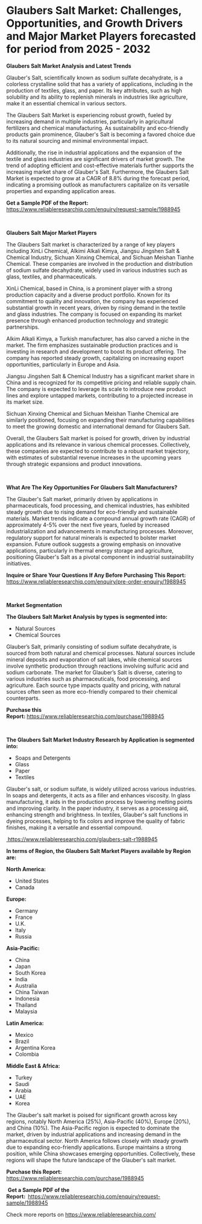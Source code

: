 <p><h1>Glaubers Salt Market: Challenges, Opportunities, and Growth Drivers and Major Market Players forecasted for period from 2025 - 2032</h1></p><p><strong>Glaubers Salt Market Analysis and Latest Trends</strong></p>
<p><p>Glauber's Salt, scientifically known as sodium sulfate decahydrate, is a colorless crystalline solid that has a variety of applications, including in the production of textiles, glass, and paper. Its key attributes, such as high solubility and its ability to replenish minerals in industries like agriculture, make it an essential chemical in various sectors. </p><p>The Glaubers Salt Market is experiencing robust growth, fueled by increasing demand in multiple industries, particularly in agricultural fertilizers and chemical manufacturing. As sustainability and eco-friendly products gain prominence, Glauber's Salt is becoming a favored choice due to its natural sourcing and minimal environmental impact. </p><p>Additionally, the rise in industrial applications and the expansion of the textile and glass industries are significant drivers of market growth. The trend of adopting efficient and cost-effective materials further supports the increasing market share of Glauber's Salt. Furthermore, the Glaubers Salt Market is expected to grow at a CAGR of 8.8% during the forecast period, indicating a promising outlook as manufacturers capitalize on its versatile properties and expanding application areas.</p></p>
<p><strong>Get a Sample PDF of the Report:&nbsp;</strong> <a href="https://www.reliableresearchiq.com/enquiry/request-sample/1988945?utm_campaign=2456&utm_medium=2&utm_source=Github&utm_content=ia&utm_term=01042025&utm_id=glaubers-salt">https://www.reliableresearchiq.com/enquiry/request-sample/1988945</a></p>
<p>&nbsp;</p>
<p><strong>Glaubers Salt Major Market Players</strong></p>
<p><p>The Glaubers Salt market is characterized by a range of key players including XinLi Chemical, Alkimi Alkali Kimya, Jiangsu Jingshen Salt & Chemical Industry, Sichuan Xinxing Chemical, and Sichuan Meishan Tianhe Chemical. These companies are involved in the production and distribution of sodium sulfate decahydrate, widely used in various industries such as glass, textiles, and pharmaceuticals.</p><p>XinLi Chemical, based in China, is a prominent player with a strong production capacity and a diverse product portfolio. Known for its commitment to quality and innovation, the company has experienced substantial growth in recent years, driven by rising demand in the textile and glass industries. The company is focused on expanding its market presence through enhanced production technology and strategic partnerships.</p><p>Alkim Alkali Kimya, a Turkish manufacturer, has also carved a niche in the market. The firm emphasizes sustainable production practices and is investing in research and development to boost its product offering. The company has reported steady growth, capitalizing on increasing export opportunities, particularly in Europe and Asia.</p><p>Jiangsu Jingshen Salt & Chemical Industry has a significant market share in China and is recognized for its competitive pricing and reliable supply chain. The company is expected to leverage its scale to introduce new product lines and explore untapped markets, contributing to a projected increase in its market size.</p><p>Sichuan Xinxing Chemical and Sichuan Meishan Tianhe Chemical are similarly positioned, focusing on expanding their manufacturing capabilities to meet the growing domestic and international demand for Glaubers Salt.</p><p>Overall, the Glaubers Salt market is poised for growth, driven by industrial applications and its relevance in various chemical processes. Collectively, these companies are expected to contribute to a robust market trajectory, with estimates of substantial revenue increases in the upcoming years through strategic expansions and product innovations.</p></p>
<p>&nbsp;</p>
<p><strong>What Are The Key Opportunities For Glaubers Salt Manufacturers?</strong></p>
<p><p>The Glauber's Salt market, primarily driven by applications in pharmaceuticals, food processing, and chemical industries, has exhibited steady growth due to rising demand for eco-friendly and sustainable materials. Market trends indicate a compound annual growth rate (CAGR) of approximately 4-5% over the next five years, fueled by increased industrialization and advancements in manufacturing processes. Moreover, regulatory support for natural minerals is expected to bolster market expansion. Future outlook suggests a growing emphasis on innovative applications, particularly in thermal energy storage and agriculture, positioning Glauber's Salt as a pivotal component in industrial sustainability initiatives.</p></p>
<p><strong>Inquire or Share Your Questions If Any Before Purchasing This Report:</strong> <a href="https://www.reliableresearchiq.com/enquiry/pre-order-enquiry/1988945?utm_campaign=2456&utm_medium=2&utm_source=Github&utm_content=ia&utm_term=01042025&utm_id=glaubers-salt">https://www.reliableresearchiq.com/enquiry/pre-order-enquiry/1988945</a></p>
<p>&nbsp;</p>
<p><strong>Market Segmentation</strong></p>
<p><strong>The Glaubers Salt Market Analysis by types is segmented into:</strong></p>
<p><ul><li>Natural Sources</li><li>Chemical Sources</li></ul></p>
<p><p>Glauber’s Salt, primarily consisting of sodium sulfate decahydrate, is sourced from both natural and chemical processes. Natural sources include mineral deposits and evaporation of salt lakes, while chemical sources involve synthetic production through reactions involving sulfuric acid and sodium carbonate. The market for Glauber’s Salt is diverse, catering to various industries such as pharmaceuticals, food processing, and agriculture. Each source type impacts quality and pricing, with natural sources often seen as more eco-friendly compared to their chemical counterparts.</p></p>
<p><strong>Purchase this Report:&nbsp;</strong><a href="https://www.reliableresearchiq.com/purchase/1988945?utm_campaign=2456&utm_medium=2&utm_source=Github&utm_content=ia&utm_term=01042025&utm_id=glaubers-salt">https://www.reliableresearchiq.com/purchase/1988945</a></p>
<p>&nbsp;</p>
<p><strong>The Glaubers Salt Market Industry Research by Application is segmented into:</strong></p>
<p><ul><li>Soaps and Detergents</li><li>Glass</li><li>Paper</li><li>Textiles</li></ul></p>
<p><p>Glauber's salt, or sodium sulfate, is widely utilized across various industries. In soaps and detergents, it acts as a filler and enhances viscosity. In glass manufacturing, it aids in the production process by lowering melting points and improving clarity. In the paper industry, it serves as a processing aid, enhancing strength and brightness. In textiles, Glauber's salt functions in dyeing processes, helping to fix colors and improve the quality of fabric finishes, making it a versatile and essential compound.</p></p>
<p><a href="https://www.reliableresearchiq.com/glaubers-salt-r1988945?utm_campaign=2456&utm_medium=2&utm_source=Github&utm_content=ia&utm_term=01042025&utm_id=glaubers-salt">&nbsp;https://www.reliableresearchiq.com/glaubers-salt-r1988945</a></p>
<p><strong>In terms of Region, the Glaubers Salt Market Players available by Region are:</strong></p>
<p>
    <p> <strong> North America: </strong>
        <ul>
            <li>United States</li>
            <li>Canada</li>
        </ul>
        </p> 
    <p> <strong> Europe: </strong>
        <ul>
            <li>Germany</li>
            <li>France</li>
            <li>U.K.</li>
            <li>Italy</li>
            <li>Russia</li>
        </ul>
        </p> 
    <p> <strong> Asia-Pacific: </strong>
        <ul>
            <li>China</li>
            <li>Japan</li>
            <li>South Korea</li>
            <li>India</li>
            <li>Australia</li>
            <li>China Taiwan</li>
            <li>Indonesia</li>
            <li>Thailand</li>
            <li>Malaysia</li>
        </ul>
        </p> 
    <p> <strong> Latin America: </strong>
        <ul>
            <li>Mexico</li>
            <li>Brazil</li>
            <li>Argentina Korea</li>
            <li>Colombia</li>
        </ul>
        </p> 
    <p> <strong> Middle East & Africa: </strong>
        <ul>
            <li>Turkey</li>
            <li>Saudi</li>
            <li>Arabia</li>
            <li>UAE</li>
            <li>Korea</li>
        </ul>
    </p>
    </p>
<p><p>The Glauber's salt market is poised for significant growth across key regions, notably North America (25%), Asia-Pacific (40%), Europe (20%), and China (10%). The Asia-Pacific region is expected to dominate the market, driven by industrial applications and increasing demand in the pharmaceutical sector. North America follows closely with steady growth due to expanding eco-friendly applications. Europe maintains a strong position, while China showcases emerging opportunities. Collectively, these regions will shape the future landscape of the Glauber's salt market.</p></p>
<p><strong>Purchase this Report: </strong><a href="https://www.reliableresearchiq.com/purchase/1988945?utm_campaign=2456&utm_medium=2&utm_source=Github&utm_content=ia&utm_term=01042025&utm_id=glaubers-salt">https://www.reliableresearchiq.com/purchase/1988945</a></p>
<p>&nbsp;<strong>Get a Sample PDF of the Report:&nbsp;&nbsp;</strong><a href="https://www.reliableresearchiq.com/enquiry/request-sample/1988945?utm_campaign=2456&utm_medium=2&utm_source=Github&utm_content=ia&utm_term=01042025&utm_id=glaubers-salt">https://www.reliableresearchiq.com/enquiry/request-sample/1988945</a></p>
<p><strong></strong></p>
<p>Check more reports on <a href="https://www.reliableresearchiq.com/?utm_campaign=2456&utm_medium=2&utm_source=Github&utm_content=ia&utm_term=01042025&utm_id=glaubers-salt">https://www.reliableresearchiq.com/</a></p>